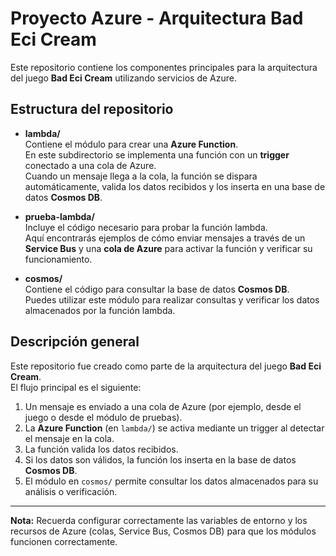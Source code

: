 # Proyecto Azure - Arquitectura Bad Eci Cream

Este repositorio contiene los componentes principales para la arquitectura del juego **Bad Eci Cream** utilizando servicios de Azure.

## Estructura del repositorio

- **lambda/**  
  Contiene el módulo para crear una **Azure Function**.  
  En este subdirectorio se implementa una función con un **trigger** conectado a una cola de Azure.  
  Cuando un mensaje llega a la cola, la función se dispara automáticamente, valida los datos recibidos y los inserta en una base de datos **Cosmos DB**.

- **prueba-lambda/**  
  Incluye el código necesario para probar la función lambda.  
  Aquí encontrarás ejemplos de cómo enviar mensajes a través de un **Service Bus** y una **cola de Azure** para activar la función y verificar su funcionamiento.

- **cosmos/**  
  Contiene el código para consultar la base de datos **Cosmos DB**.  
  Puedes utilizar este módulo para realizar consultas y verificar los datos almacenados por la función lambda.

## Descripción general

Este repositorio fue creado como parte de la arquitectura del juego **Bad Eci Cream**.  
El flujo principal es el siguiente:

1. Un mensaje es enviado a una cola de Azure (por ejemplo, desde el juego o desde el módulo de pruebas).
2. La **Azure Function** (en `lambda/`) se activa mediante un trigger al detectar el mensaje en la cola.
3. La función valida los datos recibidos.
4. Si los datos son válidos, la función los inserta en la base de datos **Cosmos DB**.
5. El módulo en `cosmos/` permite consultar los datos almacenados para su análisis o verificación.

---

**Nota:** Recuerda configurar correctamente las variables de entorno y los recursos de Azure (colas, Service Bus, Cosmos DB) para que los módulos funcionen correctamente.
